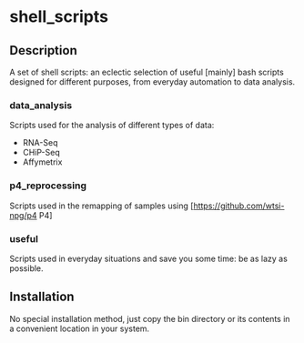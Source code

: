 # shell_scripts

## Description

A set of shell scripts: an eclectic selection of useful [mainly] bash scripts designed for different purposes, from everyday automation to data analysis.

### data_analysis

Scripts used for the analysis of different types of data:

* RNA-Seq
* CHiP-Seq
* Affymetrix

### p4_reprocessing

Scripts used in the remapping of samples using [https://github.com/wtsi-npg/p4 P4]

### useful

Scripts used in everyday situations and save you some time: be as lazy as possible.

## Installation

No special installation method, just copy the bin directory or its contents in a convenient location in your system.

